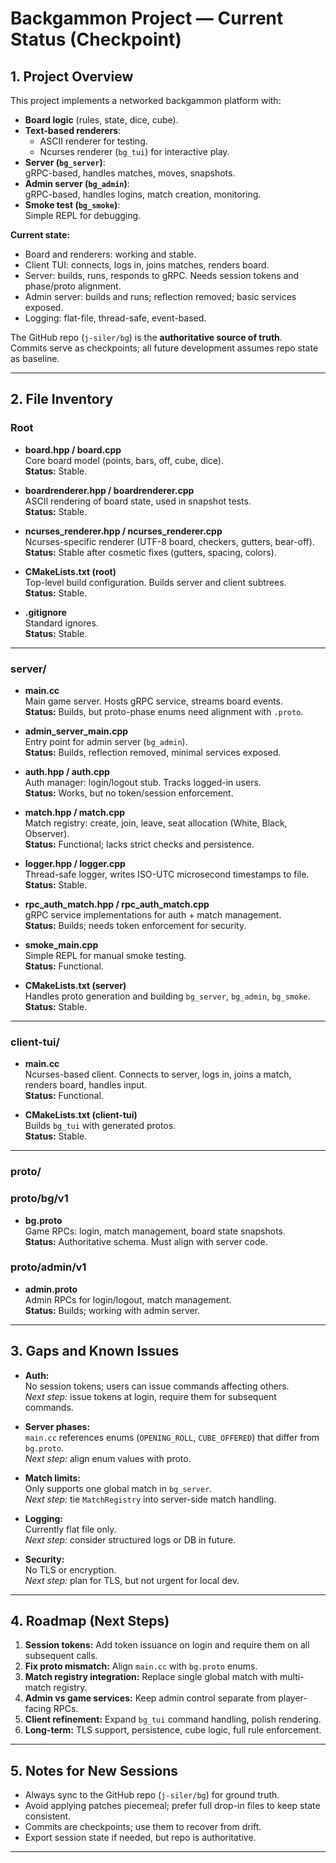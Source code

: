 # Backgammon Project — Current Status (Checkpoint)

## 1. Project Overview
This project implements a networked backgammon platform with:
- **Board logic** (rules, state, dice, cube).
- **Text-based renderers**:
  - ASCII renderer for testing.
  - Ncurses renderer (`bg_tui`) for interactive play.
- **Server (`bg_server`)**:  
  gRPC-based, handles matches, moves, snapshots.
- **Admin server (`bg_admin`)**:  
  gRPC-based, handles logins, match creation, monitoring.
- **Smoke test (`bg_smoke`)**:  
  Simple REPL for debugging.

**Current state:**
- Board and renderers: working and stable.
- Client TUI: connects, logs in, joins matches, renders board.
- Server: builds, runs, responds to gRPC. Needs session tokens and phase/proto alignment.
- Admin server: builds and runs; reflection removed; basic services exposed.
- Logging: flat-file, thread-safe, event-based.

The GitHub repo (`j-siler/bg`) is the **authoritative source of truth**.  
Commits serve as checkpoints; all future development assumes repo state as baseline.

---

## 2. File Inventory

### Root
- **board.hpp / board.cpp**  
  Core board model (points, bars, off, cube, dice).  
  **Status:** Stable.

- **boardrenderer.hpp / boardrenderer.cpp**  
  ASCII rendering of board state, used in snapshot tests.  
  **Status:** Stable.

- **ncurses_renderer.hpp / ncurses_renderer.cpp**  
  Ncurses-specific renderer (UTF-8 board, checkers, gutters, bear-off).  
  **Status:** Stable after cosmetic fixes (gutters, spacing, colors).

- **CMakeLists.txt (root)**  
  Top-level build configuration. Builds server and client subtrees.  
  **Status:** Stable.

- **.gitignore**  
  Standard ignores.  
  **Status:** Stable.

---

### server/
- **main.cc**  
  Main game server. Hosts gRPC service, streams board events.  
  **Status:** Builds, but proto-phase enums need alignment with `.proto`.

- **admin_server_main.cpp**  
  Entry point for admin server (`bg_admin`).  
  **Status:** Builds, reflection removed, minimal services exposed.

- **auth.hpp / auth.cpp**  
  Auth manager: login/logout stub. Tracks logged-in users.  
  **Status:** Works, but no token/session enforcement.

- **match.hpp / match.cpp**  
  Match registry: create, join, leave, seat allocation (White, Black, Observer).  
  **Status:** Functional; lacks strict checks and persistence.

- **logger.hpp / logger.cpp**  
  Thread-safe logger, writes ISO-UTC microsecond timestamps to file.  
  **Status:** Stable.

- **rpc_auth_match.hpp / rpc_auth_match.cpp**  
  gRPC service implementations for auth + match management.  
  **Status:** Builds; needs token enforcement for security.

- **smoke_main.cpp**  
  Simple REPL for manual smoke testing.  
  **Status:** Functional.

- **CMakeLists.txt (server)**  
  Handles proto generation and building `bg_server`, `bg_admin`, `bg_smoke`.  
  **Status:** Stable.

---

### client-tui/
- **main.cc**  
  Ncurses-based client. Connects to server, logs in, joins a match, renders board, handles input.  
  **Status:** Functional.

- **CMakeLists.txt (client-tui)**  
  Builds `bg_tui` with generated protos.  
  **Status:** Stable.

---

### proto/

### proto/bg/v1

- **bg.proto**  
  Game RPCs: login, match management, board state snapshots.  
  **Status:** Authoritative schema. Must align with server code.

### proto/admin/v1

- **admin.proto**  
  Admin RPCs for login/logout, match management.  
  **Status:** Builds; working with admin server.

---

## 3. Gaps and Known Issues
- **Auth:**  
  No session tokens; users can issue commands affecting others.  
  *Next step:* issue tokens at login, require them for subsequent commands.

- **Server phases:**  
  `main.cc` references enums (`OPENING_ROLL`, `CUBE_OFFERED`) that differ from `bg.proto`.  
  *Next step:* align enum values with proto.

- **Match limits:**  
  Only supports one global match in `bg_server`.  
  *Next step:* tie `MatchRegistry` into server-side match handling.

- **Logging:**  
  Currently flat file only.  
  *Next step:* consider structured logs or DB in future.

- **Security:**  
  No TLS or encryption.  
  *Next step:* plan for TLS, but not urgent for local dev.

---

## 4. Roadmap (Next Steps)
1. **Session tokens:** Add token issuance on login and require them on all subsequent calls.  
2. **Fix proto mismatch:** Align `main.cc` with `bg.proto` enums.  
3. **Match registry integration:** Replace single global match with multi-match registry.  
4. **Admin vs game services:** Keep admin control separate from player-facing RPCs.  
5. **Client refinement:** Expand `bg_tui` command handling, polish rendering.  
6. **Long-term:** TLS support, persistence, cube logic, full rule enforcement.

---

## 5. Notes for New Sessions
- Always sync to the GitHub repo (`j-siler/bg`) for ground truth.  
- Avoid applying patches piecemeal; prefer full drop-in files to keep state consistent.  
- Commits are checkpoints; use them to recover from drift.  
- Export session state if needed, but repo is authoritative.

---
